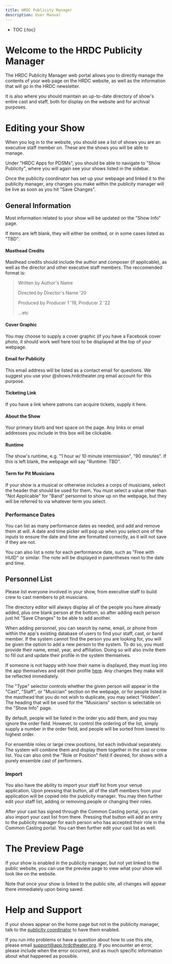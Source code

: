 ```yaml
---
title: HRDC Publicity Manager
description: User Manual
---
```


* TOC
{:toc}

# Welcome to the HRDC Publicity Manager

The HRDC Publicity Manager web portal allows you to directly manage the
contents of your web page on the HRDC website, as well as the information that
will go in the HRDC newsletter.

It is also where you should maintain an up-to-date directory of show's entire
cast and staff, both for display on the website and for archival purposes.

# Editing your Show

When you log in to the website, you should see a list of shows you are an
executive staff member on. These are the shows you will be able to manage.

Under "HRDC Apps for PDSMs", you should be able to navigate to "Show
Publicity", where you will again see your shows listed in the sidebar.

Once the publicity coordinator has set up your webpage and linked it to the
publicity manager, any changes you make within the publicity manager will be
live as soon as you hit "Save Changes".

## General Information

Most information related to your show will be updated on the "Show Info" page.

If items are left blank, they will either be omitted, or in some cases listed
as "TBD".

#### Masthead Credits

Masthead credits should include the author and composer (if applicable), as
well as the director and other executive staff members. The reccomended
format is:

> Written by Author's Name
>
> Directed by Director's Name '20
>
> Produced by Producer 1 '19, Producer 2 '22
>
> ...etc

#### Cover Graphic

You may choose to supply a cover graphic (if you have a Facebook cover photo,
it should work well here too) to be displayed at the top of your webpage.

#### Email for Publicity

This email address will be listed as a contact email for questions. We suggest
you use your @shows.hrdctheater.org email account for this purpose.

#### Ticketing Link

If you have a link where patrons can acquire tickets, supply it here.

#### About the Show

Your primary blurb and text space on the page. Any links or email addresses
you include in this box will be clickable.

#### Runtime

The show's runtime, e.g. "1 hour w/ 10 minute intermission", "90 minutes". If
this is left blank, the webpage will say "Runtime: TBD".

#### Term for Pit Musicians

If your show is a musical or otherwise includes a corps of musicians, select the
header that should be used for them. You must select a value other than "Not
Applicable" for "Band" personnel to show up on the webpage, but they will be
referred to via whatever term you select.

### Performance Dates

You can list as many performance dates as needed, and add and remove them at
will. A date and time picker will pop up when you select one of the inputs to
ensure the date and time are formatted correctly, as it will not save if they
are not.

You can also list a note for each performance date, such as "Free with HUID"
or similar. The note will be displayed in parentheses next to the date and time.

## Personnel List

Please list everyone involved in your show, from executive staff to build crew
to cast members to pit musicians.

The directory editor will always display all of the people you have already
added, plus one blank person at the bottom, so after adding each person just
hit "Save Changes" to be able to add another.

When adding personnel, you can search by name, email, or phone from within the
app's existing database of users to find your staff, cast, or band member. If
the system cannot find the person you are looking for, you will be given the
option to add a new person to the system. To do so, you must provide their name,
email, year, and affiliation. Doing so will also invite them to fill out and
update their profile in the system themselves.

If someone is not happy with how their name is displayed, they must log into
the app themselves and edit their profile [here](https://app.hrdctheater.org/profile/).
Any changes they make will be reflected immediately.

The "Type" selector controls whether the given person will appear in the "Cast",
"Staff", or "Musician" section on the webpage, or for people listed in the
masthead that you do not wish to duplicate, you may select "Hidden". The heading
that will be used for the "Musicians" section is selectable on the "Show Info"
page.

By default, people will be listed in the order you add them, and you may ignore
the order field. However, to control the ordering of the list, simply supply a
number in the order field, and people will be sorted from lowest to highest
order.

For ensemble roles or large crew positions, list each individual separately. The
system will combine them and display them together in the cast or crew list.
You can also omit the "Role or Position" field if desired, for shows with a
purely ensemble cast of performers.

### Import

You also have the ability to import your staff list from your venue application.
Upon pressing that button, all of the staff members from your application will
be copied into the publicity manager. You may then further edit your staff list,
adding or removing people or changing their roles.

After your cast has signed through the Common Casting portal, you can also
import your cast list from there. Pressing that button will add an entry to the
publicity manager for each person who has accepted their role in the Common
Casting portal. You can then further edit your cast list as well.

# The Preview Page

If your show is enabled in the publicity manager, but not yet linked to the
public website, you can use the preview page to view what your show will look
like on the website.

Note that once your show is linked to the public site, all changes will appear
there immediately upon being saved.

# Help and Support

If your shows appear on the home page but not in the publicity manager,
talk to the [publicity coordinator](mailto:publicity@hrdctheater.org) to
have them enabled.

If you run into problems or have a question about how to use this site, please
email [support@app.hrdctheater.org](mailto:support@app.hrdctheater.org). If you
encounter an error, please include when the error occurred, and as much
specific information about what happened as possible.
